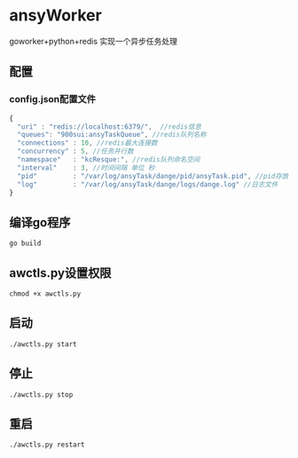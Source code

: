 
# ansyWorker

goworker+python+redis 实现一个异步任务处理

## 配置
### config.json配置文件

```javascript
{
  "uri" : "redis://localhost:6379/",  //redis信息
  "queues": "900sui:ansyTaskQueue", //redis队列名称
  "connections" : 10, //redis最大连接数
  "concurrency" : 5, //任务并行数
  "namespace"   : "kcResque:", //redis队列命名空间
  "interval"    : 3, //时间间隔 单位 秒
  "pid"         : "/var/log/ansyTask/dange/pid/ansyTask.pid", //pid存放文件
  "log"         : "/var/log/ansyTask/dange/logs/dange.log" //日志文件
}
```

## 编译go程序
`go build`

## awctls.py设置权限
`chmod +x awctls.py`

## 启动
`./awctls.py start`

## 停止
`./awctls.py stop`

## 重启
`./awctls.py restart`

